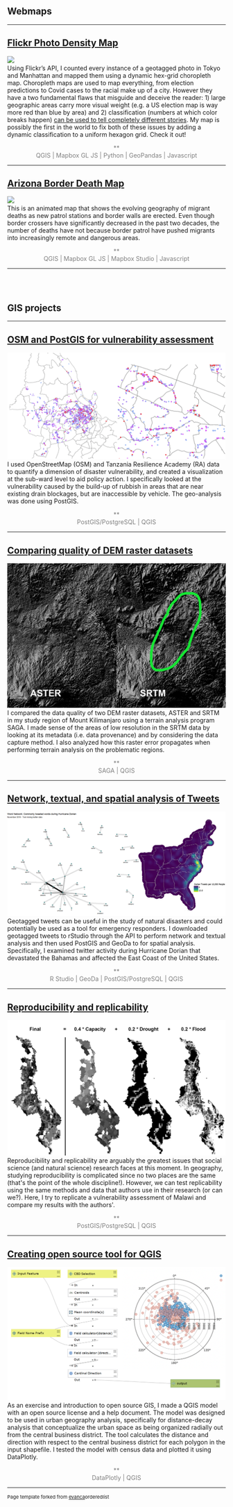 ## Webmaps

---

## <a href="/Portfolio/Maps/Flickr" target="_blank">Flickr Photo Density Map</a>
<a href="/Portfolio/Maps/Flickr" target="_blank"><img src="images/Flickr_Map.png"/></a><br>
Using Flickr’s API, I counted every instance of a geotagged photo in Tokyo and Manhattan and mapped them using a dynamic hex-grid choropleth map. Choropleth maps are used to map everything, from election predictions to Covid cases to the racial make up of a city. However they have a two fundamental flaws that misguide and deceive the reader: 1) large geographic areas carry more visual weight (e.g. a US election map is way more red than blue by area) and 2) classification (numbers at which color breaks happen) <a href='https://kaitlyncoleman22.files.wordpress.com/2015/11/lab66.jpg?w=1424'>can be used to tell completely different stories</a>. My map is possibly the first in the world to fix both of these issues by adding a dynamic classification to a uniform hexagon grid. Check it out!
<p style="text-align: center; color:grey;">**<br>
QGIS | Mapbox GL JS | Python | GeoPandas | Javascript </p>

---

## <a href="/Portfolio/Maps/Arizona-Migration" target="_blank">Arizona Border Death Map</a>
<a href="/Portfolio/Maps/Arizona-Migration" target="_blank"><img src="images/Arizona_Map.png"/></a><br>
This is an animated map that shows the evolving geography of migrant deaths as new patrol stations and border walls are erected. Even though border crossers have significantly decreased in the past two decades, the number of deaths have not because border patrol have pushed migrants into increasingly remote and dangerous areas.
<p style="text-align: center; color:grey;">**<br>
QGIS | Mapbox GL JS | Mapbox Studio | Javascript </p>

---

<br>
<br>

## GIS projects

---

## <a href="/Open-Source-GIS/lab6" target="_blank">OSM and PostGIS for vulnerability assessment</a>
<a href="/Open-Source-GIS/lab6" target="_blank"><img src="images/Lab6.png"/></a><br>
I used OpenStreetMap (OSM) and Tanzania Resilience Academy (RA) data to quantify a dimension of disaster vulnerability, and created a visualization at the sub-ward level to aid policy action. I specifically looked at the vulnerability caused by the build-up of rubbish in areas that are near existing drain blockages, but are inaccessible by vehicle. The geo-analysis was done using PostGIS.
<p style="text-align: center; color:grey;">**<br>
PostGIS/PostgreSQL | QGIS </p>

---

## <a href="/Open-Source-GIS/lab3" target="_blank">Comparing quality of DEM raster datasets</a>
<a href="/Open-Source-GIS/lab3" target="_blank"><img src="images/Lab3.png"/></a><br>
I compared the data quality of two DEM raster datasets, ASTER and SRTM in my study region of Mount Kilimanjaro using a terrain analysis program SAGA. I made sense of the  areas of low resolution in the SRTM data by looking at its metadata (i.e. data provenance) and by considering the data capture method. I also analyzed how this raster error propagates when performing terrain analysis on the problematic regions.
<p style="text-align: center; color:grey;">**<br>
SAGA | QGIS </p>

---

## <a href="/Open-Source-GIS/lab9" target="_blank">Network, textual, and spatial analysis of Tweets</a>
<a href="/Open-Source-GIS/lab9" target="_blank"><img src="images/Lab9.png"/></a><br>
Geotagged tweets can be useful in the study of natural disasters and could potentially be used as a tool for emergency responders. I downloaded geotagged tweets to rStudio through the API to perform network and textual analysis and then used PostGIS and GeoDa to for spatial analysis. Specifically, I examined twitter activity during Hurricane Dorian that devastated the Bahamas and affected the East Coast of the United States.
<p style="text-align: center; color:grey;">**<br>
R Studio | GeoDa | PostGIS/PostgreSQL | QGIS </p>

---

## <a href="/Open-Source-GIS/lab8" target="_blank">Reproducibility and replicability</a>
<a href="/Open-Source-GIS/lab8" target="_blank"><img src="images/Lab8.png"/></a><br>
Reproducibility and replicability are arguably the greatest issues that social science (and natural science) research faces at this moment. In geography, studying reproducibility is complicated since no two places are the same (that's the point of the whole discipline!). However, we can test replicability using the same methods and data that authors use in their research (or can we?). Here, I try to replicate a vulnerability assessment of Malawi and compare my results with the authors'.
<p style="text-align: center; color:grey;">**<br>
PostGIS/PostgreSQL | QGIS </p>

---

## <a href="/Open-Source-GIS/lab1" target="_blank">Creating open source tool for QGIS</a>
<a href="/Open-Source-GIS/lab1" target="_blank"><img src="images/Lab1.png"/></a><br>
As an exercise and introduction to open source GIS, I made a QGIS model with an open source license and a help document. The model was designed to be used in urban geography analysis, specifically for distance-decay analysis that conceptualize the urban space as being organized radially out from the central business district. The tool calculates the distance and direction with respect to the central business district for each polygon in the input shapefile. I tested the model with census data and plotted it using DataPlotly.
<p style="text-align: center; color:grey;">**<br>
DataPlotly | QGIS </p>

---
<p style="font-size:11px">Page template forked from <a href="https://github.com/evanca/quick-portfolio">evanca</a><Theme by <a href="https://github.com/orderedlist">orderedlist</a></small></p>
<!-- Remove above link if you don't want to attibute -->
